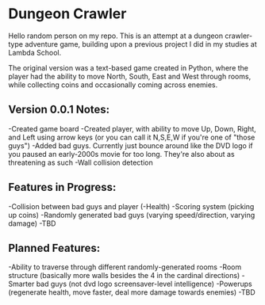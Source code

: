 # Dungeon Crawler

Hello random person on my repo.
This is an attempt at a dungeon crawler-type adventure game, building upon a previous project I did in my studies at Lambda School.

The original version was a text-based game created in Python, where the player had the ability to move North, South, East and West through rooms, while collecting coins and occasionally coming across enemies.

## Version 0.0.1 Notes:
-Created game board
-Created player, with ability to move Up, Down, Right, and Left using arrow keys (or you can call it N,S,E,W if you're one of "those guys")
-Added bad guys. Currently just bounce around like the DVD logo if you paused an early-2000s movie for too long. They're also about as threatening as such
-Wall collision detection


## Features in Progress:
-Collision between bad guys and player (-Health)
-Scoring system (picking up coins)
-Randomly generated bad guys (varying speed/direction, varying damage)
-TBD

## Planned Features:
-Ability to traverse through different randomly-generated rooms
-Room structure (basically more walls besides the 4 in the cardinal directions)
-Smarter bad guys (not dvd logo screensaver-level intelligence)
-Powerups (regenerate health, move faster, deal more damage towards enemies)
-TBD
